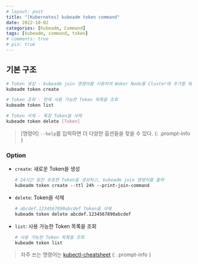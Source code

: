 ```yaml
---
# layout: post
title: "[Kubernetes] kubeadm token command"
date: 2022-10-02
categories: [Kubeadm, Command]
tags: [kubeadm, command, token]
# comments: true
# pin: true
---
```


## 기본 구조

```bash
# Token 생성 - kubeadm join 명령어를 사용하여 Woker Node를 Cluster에 추가할 때 사용
kubeadm token create

# Token 조회 - 현재 사용 가능한 Token 목록을 조회
kubeadm token list

# Token 삭제 - 특정 Token을 삭제
kubeadm token delete [Token]
```

> [명령어] `--help`를 입력하면 더 다양한 옵션들을 찾을 수 있다.
{: .prompt-info }

### Option

- `create`: 새로운 Token을 생성
    ```bash
    # 24시간 동안 유효한 Token을 생성하고, kubeadm join 명령어를 출력
    kubeadm token create --ttl 24h --print-join-command
    ```

- `delete`: Token을 삭제
    ```bash
    # abcdef.1234567890abcdef Token을 삭제
    kubeadm token delete abcdef.1234567890abcdef
    ```

- `list`: 사용 가능한 Token 목록을 조회
    ```bash
    # 사용 가능한 Token 목록을 조회
    kubeadm token list
    ```

> 자주 쓰는 명령어는 [kubectl-cheatsheet](https://kubernetes.io/docs/reference/kubectl/cheatsheet/)
{: .prompt-info }